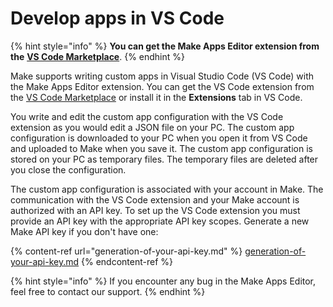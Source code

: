 # Develop apps in VS Code

{% hint style="info" %}
**You can get the Make Apps Editor extension from the** [**VS Code Marketplace**](https://marketplace.visualstudio.com/items?itemName=Integromat.apps-sdk).
{% endhint %}

Make supports writing custom apps in Visual Studio Code (VS Code) with the Make Apps Editor extension. You can get the VS Code extension from the [VS Code Marketplace](https://marketplace.visualstudio.com/items?itemName=Integromat.apps-sdk) or install it in the **Extensions** tab in VS Code.

You write and edit the custom app configuration with the VS Code extension as you would edit a JSON file on your PC. The custom app configuration is downloaded to your PC when you open it from VS Code and uploaded to Make when you save it. The custom app configuration is stored on your PC as temporary files. The temporary files are deleted after you close the configuration.

The custom app configuration is associated with your account in Make. The communication with the VS Code extension and your Make account is authorized with an API key. To set up the VS Code extension you must provide an API key with the appropriate API key scopes. Generate a new Make API key if you don't have one:

{% content-ref url="generation-of-your-api-key.md" %}
[generation-of-your-api-key.md](generation-of-your-api-key.md)
{% endcontent-ref %}

{% hint style="info" %}
If you encounter any bug in the Make Apps Editor, feel free to contact our support.
{% endhint %}
